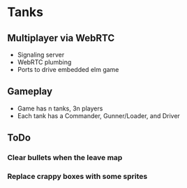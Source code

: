 
# Tanks

## Multiplayer via WebRTC

* Signaling server
* WebRTC plumbing
* Ports to drive embedded elm game

## Gameplay

* Game has n tanks, 3n players
* Each tank has a Commander, Gunner/Loader, and Driver

## ToDo
### Clear bullets when the leave map
### Replace crappy boxes with some sprites
